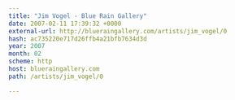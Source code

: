 ```yaml
---
title: "Jim Vogel - Blue Rain Gallery"
date: 2007-02-11 17:39:32 +0000
external-url: http://blueraingallery.com/artists/jim_vogel/0
hash: ac735220e717d26ffb4a21bfb7634d3d
year: 2007
month: 02
scheme: http
host: blueraingallery.com
path: /artists/jim_vogel/0

---
```



